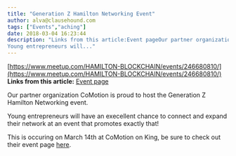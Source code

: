 ```yaml
---
title: "Generation Z Hamilton Networking Event"
author: alva@clausehound.com
tags: ["Events","aching"]
date: 2018-03-04 16:23:44
description: "Links from this article:Event pageOur partner organization CoMotion is proud to host the Generation Z Hamilton Networking event.
Young entrepreneurs will..."
---
```


[https://www.meetup.com/HAMILTON-BLOCKCHAIN/events/246680810/](https://www.meetup.com/HAMILTON-BLOCKCHAIN/events/246680810/)
**Links from this article:**
[Event page](https://www.meetup.com/HAMILTON-BLOCKCHAIN/events/246680810/)

Our partner organization CoMotion is proud to host the Generation Z Hamilton Networking event.

Young entrepreneurs will have an execellent chance to connect and expand their network at an event that promotes exactly that!

This is occuring on March 14th at CoMotion on King, be sure to check out their event page [here](https://www.meetup.com/HAMILTON-BLOCKCHAIN/events/246680810/).